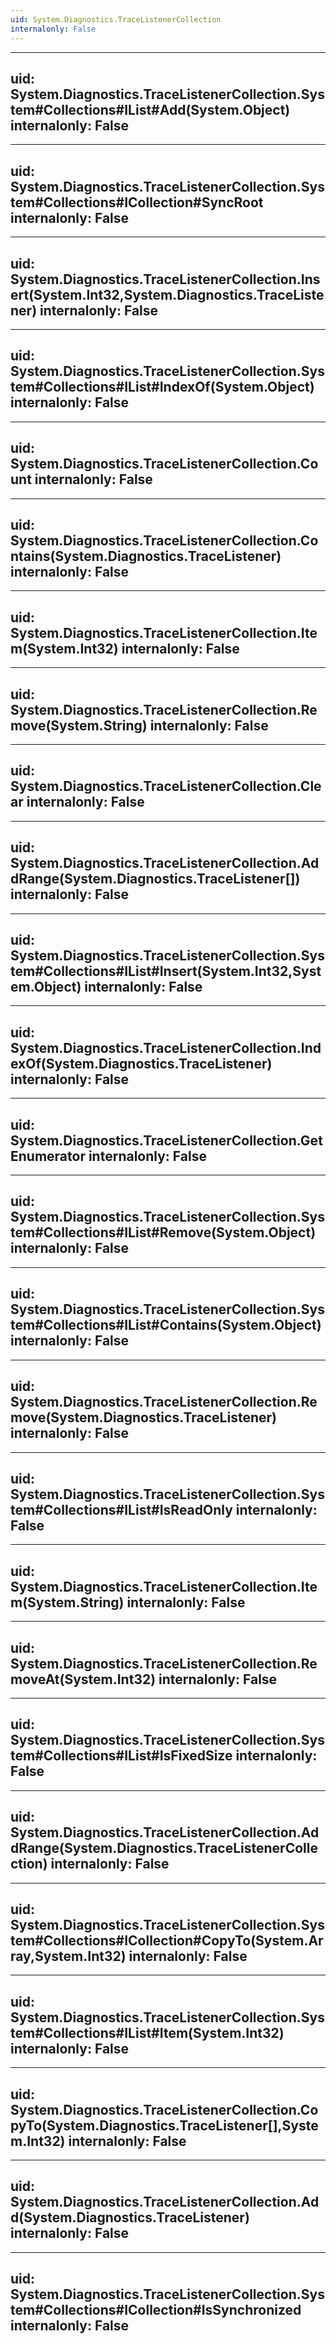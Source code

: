 ```yaml
---
uid: System.Diagnostics.TraceListenerCollection
internalonly: False
---
```


---
uid: System.Diagnostics.TraceListenerCollection.System#Collections#IList#Add(System.Object)
internalonly: False
---

---
uid: System.Diagnostics.TraceListenerCollection.System#Collections#ICollection#SyncRoot
internalonly: False
---

---
uid: System.Diagnostics.TraceListenerCollection.Insert(System.Int32,System.Diagnostics.TraceListener)
internalonly: False
---

---
uid: System.Diagnostics.TraceListenerCollection.System#Collections#IList#IndexOf(System.Object)
internalonly: False
---

---
uid: System.Diagnostics.TraceListenerCollection.Count
internalonly: False
---

---
uid: System.Diagnostics.TraceListenerCollection.Contains(System.Diagnostics.TraceListener)
internalonly: False
---

---
uid: System.Diagnostics.TraceListenerCollection.Item(System.Int32)
internalonly: False
---

---
uid: System.Diagnostics.TraceListenerCollection.Remove(System.String)
internalonly: False
---

---
uid: System.Diagnostics.TraceListenerCollection.Clear
internalonly: False
---

---
uid: System.Diagnostics.TraceListenerCollection.AddRange(System.Diagnostics.TraceListener[])
internalonly: False
---

---
uid: System.Diagnostics.TraceListenerCollection.System#Collections#IList#Insert(System.Int32,System.Object)
internalonly: False
---

---
uid: System.Diagnostics.TraceListenerCollection.IndexOf(System.Diagnostics.TraceListener)
internalonly: False
---

---
uid: System.Diagnostics.TraceListenerCollection.GetEnumerator
internalonly: False
---

---
uid: System.Diagnostics.TraceListenerCollection.System#Collections#IList#Remove(System.Object)
internalonly: False
---

---
uid: System.Diagnostics.TraceListenerCollection.System#Collections#IList#Contains(System.Object)
internalonly: False
---

---
uid: System.Diagnostics.TraceListenerCollection.Remove(System.Diagnostics.TraceListener)
internalonly: False
---

---
uid: System.Diagnostics.TraceListenerCollection.System#Collections#IList#IsReadOnly
internalonly: False
---

---
uid: System.Diagnostics.TraceListenerCollection.Item(System.String)
internalonly: False
---

---
uid: System.Diagnostics.TraceListenerCollection.RemoveAt(System.Int32)
internalonly: False
---

---
uid: System.Diagnostics.TraceListenerCollection.System#Collections#IList#IsFixedSize
internalonly: False
---

---
uid: System.Diagnostics.TraceListenerCollection.AddRange(System.Diagnostics.TraceListenerCollection)
internalonly: False
---

---
uid: System.Diagnostics.TraceListenerCollection.System#Collections#ICollection#CopyTo(System.Array,System.Int32)
internalonly: False
---

---
uid: System.Diagnostics.TraceListenerCollection.System#Collections#IList#Item(System.Int32)
internalonly: False
---

---
uid: System.Diagnostics.TraceListenerCollection.CopyTo(System.Diagnostics.TraceListener[],System.Int32)
internalonly: False
---

---
uid: System.Diagnostics.TraceListenerCollection.Add(System.Diagnostics.TraceListener)
internalonly: False
---

---
uid: System.Diagnostics.TraceListenerCollection.System#Collections#ICollection#IsSynchronized
internalonly: False
---
